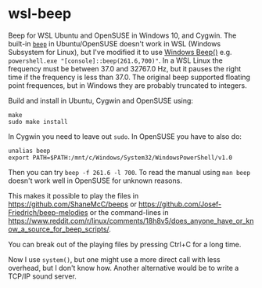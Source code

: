 # wsl-beep
Beep for WSL Ubuntu and OpenSUSE in Windows 10, and Cygwin. The 
built-in [`beep`](https://linux.die.net/man/1/beep) in 
Ubuntu/OpenSUSE doesn't work in WSL (Windows Subsystem for Linux), but I've modified it to use
[Windows Beep()](https://msdn.microsoft.com/en-us/library/windows/desktop/ms679277(v=vs.85).aspx)
e.g. `powershell.exe "[console]::beep(261.6,700)"`. In a WSL Linux the frequency must be between 37.0 and 32767.0 Hz,
but it pauses the right time if the frequency is less than 37.0. The original beep supported floating point frequences,
but in Windows they are probably truncated to integers.

Build and install in Ubuntu, Cygwin and OpenSUSE using:
```
make
sudo make install
```
In Cygwin you need to leave out `sudo`. In OpenSUSE you have to also do:
```
unalias beep
export PATH=$PATH:/mnt/c/Windows/System32/WindowsPowerShell/v1.0
```
Then you can try `beep -f 261.6 -l 700`. To read the manual using `man beep` doesn't work well in OpenSUSE for unknown reasons.

This makes it possible to play the files in https://github.com/ShaneMcC/beeps or https://github.com/Josef-Friedrich/beep-melodies or the command-lines in https://www.reddit.com/r/linux/comments/18h8v5/does_anyone_have_or_know_a_source_for_beep_scripts/.

You can break out of the playing files by pressing Ctrl+C for a long time.

Now I use `system()`, but one might use a more direct call with less overhead, but I don't know how. Another alternative would
be to write a TCP/IP sound server.
